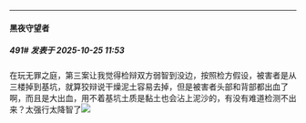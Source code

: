 ﻿
*****

####  黑夜守望者  
##### 491#       发表于 2025-10-25 11:53

在玩无罪之庭，第三案让我觉得检辩双方弱智到没边，按照检方假设，被害者是从三楼掉到基坑，就算狡辩说干燥泥土容易去掉，但是被害者头部和背部都出血了啊，而且是大出血，用不着基坑土质是黏土也会沾上泥沙的，有没有难道检测不出来？太强行太降智了<img src="https://static.stage1st.com/image/smiley/face2017/068.png" referrerpolicy="no-referrer">

